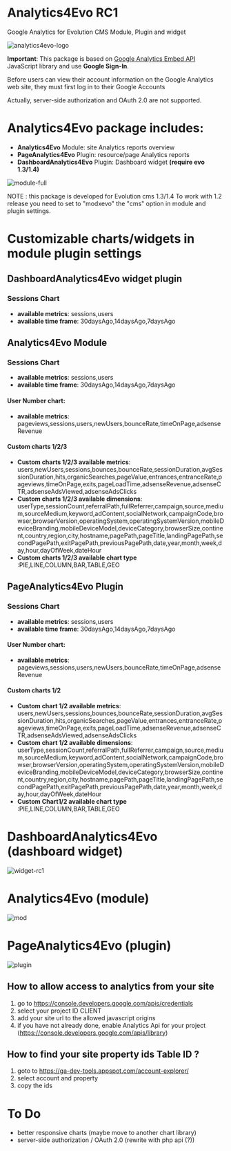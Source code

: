 # Analytics4Evo RC1
Google Analytics for Evolution CMS
Module, Plugin and widget

![analytics4evo-logo](https://user-images.githubusercontent.com/7342798/34605431-e8a8a910-f20b-11e7-8cdc-786160c5e7fe.png)


**Important**: This package is based on [Google Analytics Embed API](https://ga-dev-tools.appspot.com/embed-api/) JavaScript library and use **Google Sign-In**. 

Before users can view their account information on the Google Analytics web site, they must first log in to their Google Accounts

Actually, server-side authorization and OAuth 2.0 are not supported.

# **Analytics4Evo** package includes:

* **Analytics4Evo** Module: site Analytics reports overview
* **PageAnalytics4Evo** Plugin: resource/page Analytics reports
* **DashboardAnalytics4Evo** Plugin: Dashboard widget **(require evo 1.3/1.4)**

![module-full](https://user-images.githubusercontent.com/7342798/34653635-1c6536ee-f3ef-11e7-8446-f60d38afcfee.png)

NOTE : this package is developed for Evolution cms 1.3/1.4
To work with 1.2 release you need to set to "modxevo" the "cms" option in module and plugin settings.

# Customizable charts/widgets in module plugin settings

## DashboardAnalytics4Evo widget plugin
### Sessions Chart
* **available metrics**: sessions,users
* **available time frame**: 30daysAgo,14daysAgo,7daysAgo

## Analytics4Evo Module
### Sessions Chart
* **available metrics**: sessions,users
* **available time frame**: 30daysAgo,14daysAgo,7daysAgo
#### User Number chart: 
* **available metrics**: pageviews,sessions,users,newUsers,bounceRate,timeOnPage,adsenseRevenue
#### Custom charts 1/2/3
* **Custom charts 1/2/3 available metrics**: users,newUsers,sessions,bounces,bounceRate,sessionDuration,avgSessionDuration,hits,organicSearches,pageValue,entrances,entranceRate,pageviews,timeOnPage,exits,pageLoadTime,adsenseRevenue,adsenseCTR,adsenseAdsViewed,adsenseAdsClicks
* **Custom charts 1/2/3 available dimensions**: userType,sessionCount,referralPath,fullReferrer,campaign,source,medium,sourceMedium,keyword,adContent,socialNetwork,campaignCode,browser,browserVersion,operatingSystem,operatingSystemVersion,mobileDeviceBranding,mobileDeviceModel,deviceCategory,browserSize,continent,country,region,city,hostname,pagePath,pageTitle,landingPagePath,secondPagePath,exitPagePath,previousPagePath,date,year,month,week,day,hour,dayOfWeek,dateHour
* **Custom charts 1/2/3 available chart type** :PIE,LINE,COLUMN,BAR,TABLE,GEO

## PageAnalytics4Evo Plugin
### Sessions Chart
* **available metrics**: sessions,users
* **available time frame**: 30daysAgo,14daysAgo,7daysAgo
#### User Number chart: 
* **available metrics**: pageviews,sessions,users,newUsers,bounceRate,timeOnPage,adsenseRevenue
#### Custom charts 1/2
* **Custom chart 1/2 available metrics**: users,newUsers,sessions,bounces,bounceRate,sessionDuration,avgSessionDuration,hits,organicSearches,pageValue,entrances,entranceRate,pageviews,timeOnPage,exits,pageLoadTime,adsenseRevenue,adsenseCTR,adsenseAdsViewed,adsenseAdsClicks
* **Custom chart 1/2 available dimensions**: userType,sessionCount,referralPath,fullReferrer,campaign,source,medium,sourceMedium,keyword,adContent,socialNetwork,campaignCode,browser,browserVersion,operatingSystem,operatingSystemVersion,mobileDeviceBranding,mobileDeviceModel,deviceCategory,browserSize,continent,country,region,city,hostname,pagePath,pageTitle,landingPagePath,secondPagePath,exitPagePath,previousPagePath,date,year,month,week,day,hour,dayOfWeek,dateHour
* **Custom Chart1/2 available chart type** :PIE,LINE,COLUMN,BAR,TABLE,GEO


# DashboardAnalytics4Evo (dashboard widget)
![widget-rc1](https://user-images.githubusercontent.com/7342798/34653742-8f5d23a4-f3f0-11e7-9d7a-b85a5078cc4a.png)

# Analytics4Evo (module)
![mod](https://user-images.githubusercontent.com/7342798/34653642-2f822ef8-f3ef-11e7-9fd1-d01111565345.png)

# PageAnalytics4Evo (plugin)
![plugin](https://user-images.githubusercontent.com/7342798/34653651-4421d9d0-f3ef-11e7-882c-041ea99a7540.png)

## How to allow access to analytics from your site

1) go to https://console.developers.google.com/apis/credentials
2) select your project ID CLIENT
3) add your site url to the allowed javascript origins
4) if you have not already done, enable Analytics Api for your project (https://console.developers.google.com/apis/library)

## How to find your site property **ids** Table ID ?

1) goto to https://ga-dev-tools.appspot.com/account-explorer/
2) select account and property
3) copy the ids

# To Do

* better responsive charts (maybe move to another chart library)
* server-side authorization / OAuth 2.0 (rewrite with php api (?))

